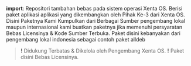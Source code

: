 **import**:
Repositori tambahan bebas pada sistem operasi Xenta OS. 
Berisi paket aplikasi aplikasi yang dikembangkan oleh Pihak Ke-3 dari Xenta OS. 
Disini Paketnya Kami Kumpulkan dari Berbagai Sumber pengembang lokal maupun 
internasional kami buatkan paketnya jika memenuhi persyaratan Bebas Licensinya 
& Kode Sumber Terbuka. Paket disini kebanyakan dari pengembang lokal indonesia 
sebagai contoh paket alldeb 
> **!** Didukung Terbatas & Dikelola oleh Pengembang Xenta OS. 
> **!** Paket disini Bebas Licensinya. 
